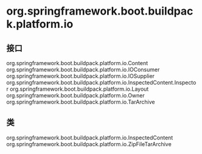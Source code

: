 # org.springframework.boot.buildpack.platform.io

## 接口

org.springframework.boot.buildpack.platform.io.Content
org.springframework.boot.buildpack.platform.io.IOConsumer<T>
org.springframework.boot.buildpack.platform.io.IOSupplier<T>
org.springframework.boot.buildpack.platform.io.InspectedContent.Inspector
org.springframework.boot.buildpack.platform.io.Layout
org.springframework.boot.buildpack.platform.io.Owner
org.springframework.boot.buildpack.platform.io.TarArchive

## 类

org.springframework.boot.buildpack.platform.io.InspectedContent
org.springframework.boot.buildpack.platform.io.ZipFileTarArchive




